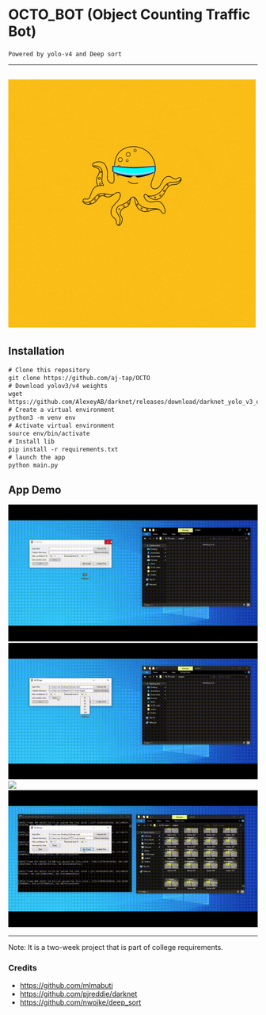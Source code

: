 # OCTO_BOT (Object Counting Traffic Bot)
``Powered by yolo-v4 and Deep sort``


---
![](https://github.com/aj-tap/OCTO/blob/main/assets/octo.gif)
---
## Installation
```
# Clone this repository 
git clone https://github.com/aj-tap/OCTO
# Download yolov3/v4 weights 
wget https://github.com/AlexeyAB/darknet/releases/download/darknet_yolo_v3_optimal/yolov4.weights
# Create a virtual environment 
python3 -m venv env 
# Activate virtual environment 
source env/bin/activate
# Install lib 
pip install -r requirements.txt
# launch the app 
python main.py 
```
## App Demo 
![](https://github.com/aj-tap/OCTO/blob/main/assets/1.gif)
![](https://github.com/aj-tap/OCTO/blob/main/assets/2.gif)
![](https://github.com/aj-tap/OCTO/blob/main/assets/3.gif)
![](https://github.com/aj-tap/OCTO/blob/main/assets/4.gif)

---

Note: It is a two-week project that is part of college requirements.

### Credits 
* https://github.com/mlmabuti
* https://github.com/pjreddie/darknet
* https://github.com/nwojke/deep_sort
